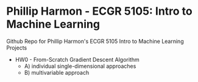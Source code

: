 # Phillip Harmon - ECGR 5105: Intro to Machine Learning
 Github Repo for Phillip Harmon's ECGR 5105 Intro to Machine Learning Projects
- HW0 - From-Scratch Gradient Descent Algorithm
   - A) individual single-dimensional approaches
   - B) multivariable approach